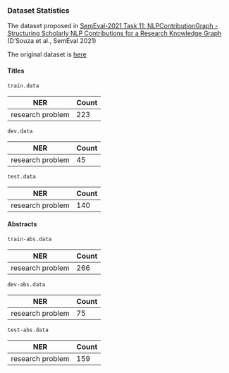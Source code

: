 ### Dataset Statistics

The dataset proposed in [SemEval-2021 Task 11: NLPContributionGraph - Structuring Scholarly NLP Contributions for a Research Knowledge Graph](https://aclanthology.org/2021.semeval-1.44/) (D’Souza et al., SemEval 2021)

The original dataset is [here](https://data.uni-hannover.de/dataset/semeval-2021-task-11-shared-task-dataset)

#### Titles

`train.data`

| NER | Count |
| --- | --- |
| research problem | 223 |

`dev.data`

| NER | Count |
| --- | --- |
| research problem | 45 |

`test.data`

| NER | Count |
| --- | --- |
| research problem | 140 |


#### Abstracts

`train-abs.data`

| NER | Count |
| --- | --- |
| research problem | 266 |

`dev-abs.data`

| NER | Count |
| --- | --- |
| research problem | 75 |


`test-abs.data`

| NER | Count |
| --- | --- |
| research problem | 159 |
